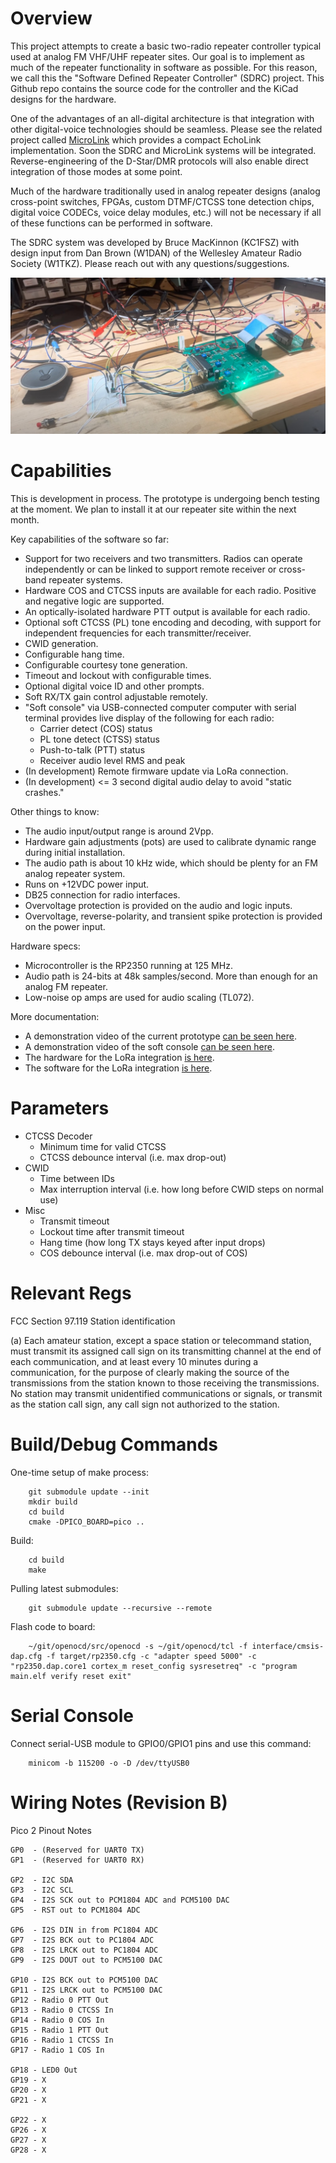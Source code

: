 Overview
========

This project attempts to create a basic two-radio repeater controller typical used
at analog FM VHF/UHF repeater sites. Our goal is to implement
as much of the repeater functionality in software as 
possible. For this reason, we call this the "Software 
Defined Repeater Controller" (SDRC) project. This Github
repo contains the source code for the controller and the 
KiCad designs for the hardware.

One of the advantages of an all-digital architecture is that integration
with other digital-voice technologies should be seamless. Please
see the related project called [MicroLink](https://github.com/brucemack/microlink) which
provides a compact EchoLink implementation. Soon the SDRC and MicroLink
systems will be integrated. Reverse-engineering of the D-Star/DMR protocols
will also enable direct integration of those modes at some point. 

Much of the hardware traditionally used in analog repeater designs
(analog cross-point switches, FPGAs, custom DTMF/CTCSS tone detection chips, 
digital voice CODECs, voice delay modules, etc.) will not be necessary
if all of these functions can be performed in software.

The SDRC system was developed by Bruce MacKinnon (KC1FSZ) with design 
input from Dan Brown (W1DAN) of the Wellesley Amateur Radio Society (W1TKZ).
Please reach out with any questions/suggestions.

![Controller](docs/sdrc1.jpg)

Capabilities
============

This is development in process. The prototype is undergoing bench 
testing at the moment. We plan to install it at our repeater site within the 
next month.

Key capabilities of the software so far:

* Support for two receivers and two transmitters. Radios
can operate independently or can be linked to support
remote receiver or cross-band repeater systems.
* Hardware COS and CTCSS inputs are available for each radio. Positive
and negative logic are supported.
* An optically-isolated hardware PTT output is available for each radio.
* Optional soft CTCSS (PL) tone encoding and decoding, with support 
for independent frequencies for each transmitter/receiver.
* CWID generation.
* Configurable hang time.
* Configurable courtesy tone generation.
* Timeout and lockout with configurable times.
* Optional digital voice ID and other prompts.
* Soft RX/TX gain control adjustable remotely.
* "Soft console" via USB-connected computer computer with
serial terminal provides live display of the following
for each radio:
  - Carrier detect (COS) status
  - PL tone detect (CTSS) status
  - Push-to-talk (PTT) status
  - Receiver audio level RMS and peak
* (In development) Remote firmware update via LoRa connection.
* (In development) <= 3 second digital audio delay to avoid "static crashes."

Other things to know:

* The audio input/output range is around 2Vpp.
* Hardware gain adjustments (pots) are used to calibrate dynamic range 
during initial installation.
* The audio path is about 10 kHz wide, which should be plenty for 
an FM analog repeater system.
* Runs on +12VDC power input.
* DB25 connection for radio interfaces.
* Overvoltage protection is provided on the audio and logic inputs.
* Overvoltage, reverse-polarity, and transient spike protection is provided
on the power input.

Hardware specs:

* Microcontroller is the RP2350 running at 125 MHz.
* Audio path is 24-bits at 48k samples/second. More than enough for 
an analog FM repeater.
* Low-noise op amps are used for audio scaling (TL072).

More documentation:

* A demonstration video of the current prototype 
[can be seen here](https://www.youtube.com/watch?v=HBwrpokd7FI).
* A demonstration video of the soft console [can be seen here](https://www.youtube.com/watch?v=gWjOw0UzMgY).
* The hardware for the LoRa integration [is here](https://github.com/brucemack/lora-r2).
* The software for the LoRa integration [is here](https://github.com/brucemack/remote-probe).

Parameters
==========

* CTCSS Decoder
   - Minimum time for valid CTCSS
   - CTCSS debounce interval (i.e. max drop-out)
* CWID
   - Time between IDs
   - Max interruption interval (i.e. how long before CWID steps on normal use)
* Misc
   - Transmit timeout
   - Lockout time after transmit timeout
   - Hang time (how long TX stays keyed after input drops)
   - COS debounce interval (i.e. max drop-out of COS)

Relevant Regs
=============

FCC Section 97.119 Station identification

(a) Each amateur station, except a space station or telecommand station, must transmit its assigned call sign on its transmitting channel at the end of each communication, and at least every 10 minutes during a communication, for the purpose of clearly making the source of the transmissions from the station known to those receiving the transmissions. No station may transmit unidentified communications or signals, or transmit as the station call sign, any call sign not authorized to the station.

Build/Debug Commands
====================

One-time setup of make process:

        git submodule update --init
        mkdir build
        cd build
        cmake -DPICO_BOARD=pico ..

Build:

        cd build
        make

Pulling latest submodules:

        git submodule update --recursive --remote

Flash code to board:        

        ~/git/openocd/src/openocd -s ~/git/openocd/tcl -f interface/cmsis-dap.cfg -f target/rp2350.cfg -c "adapter speed 5000" -c "rp2350.dap.core1 cortex_m reset_config sysresetreq" -c "program main.elf verify reset exit"

Serial Console
==============

Connect serial-USB module to GPIO0/GPIO1 pins and use this command:

        minicom -b 115200 -o -D /dev/ttyUSB0

Wiring Notes (Revision B)
=========================

Pico 2 Pinout Notes
```
GP0  - (Reserved for UART0 TX)
GP1  - (Reserved for UART0 RX)

GP2  - I2C SDA
GP3  - I2C SCL
GP4  - I2S SCK out to PCM1804 ADC and PCM5100 DAC
GP5  - RST out to PCM1804 ADC

GP6  - I2S DIN in from PC1804 ADC
GP7  - I2S BCK out to PC1804 ADC
GP8  - I2S LRCK out to PC1804 ADC
GP9  - I2S DOUT out to PCM5100 DAC

GP10 - I2S BCK out to PCM5100 DAC
GP11 - I2S LRCK out to PCM5100 DAC
GP12 - Radio 0 PTT Out
GP13 - Radio 0 CTCSS In
GP14 - Radio 0 COS In
GP15 - Radio 1 PTT Out
GP16 - Radio 1 CTCSS In
GP17 - Radio 1 COS In

GP18 - LED0 Out
GP19 - X
GP20 - X
GP21 - X

GP22 - X
GP26 - X
GP27 - X
GP28 - X
```
